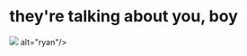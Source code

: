 # they're talking about you, boy

[<img src="https://cdn.discordapp.com/attachments/919696614824771645/989328866755608596/unknown.png">](http://google.com.au/)
     alt="ryan"/>
